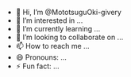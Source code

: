 - 👋 Hi, I’m @MototsuguOki-givery
- 👀 I’m interested in ...
- 🌱 I’m currently learning ...
- 💞️ I’m looking to collaborate on ...
- 📫 How to reach me ...
- 😄 Pronouns: ...
- ⚡ Fun fact: ...

<!---
MototsuguOki-givery/MototsuguOki-givery is a ✨ special ✨ repository because its `README.md` (this file) appears on your GitHub profile.
You can click the Preview link to take a look at your changes.
--->
